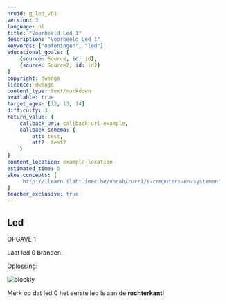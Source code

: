 ```yaml
---
hruid: g_led_vb1
version: 3
language: nl
title: "Voorbeeld Led 1"
description: "Voorbeeld Led 1"
keywords: ["oefeningen", "led"]
educational_goals: [
    {source: Source, id: id}, 
    {source: Source2, id: id2}
]
copyright: dwengo
licence: dwengo
content_type: text/markdown
available: true
target_ages: [12, 13, 14]
difficulty: 3
return_value: {
    callback_url: callback-url-example,
    callback_schema: {
        att: test,
        att2: test2
    }
}
content_location: example-location
estimated_time: 5
skos_concepts: [
    'http://ilearn.ilabt.imec.be/vocab/curr1/s-computers-en-systemen'
]
teacher_exclusive: true
---
```

## Led

OPGAVE 1

Laat led 0 branden.

Oplossing:

![blockly](@learning-object/led_m1/nl/3)

<div class="alert alert-box alert-success">
Merk op dat led 0 het eerste led is aan de <strong>rechterkant</strong>!
</div>